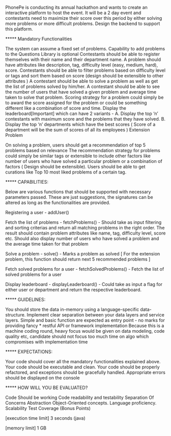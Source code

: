 PhonePe is conducting its annual hackathon and wants to create an interactive platform to host the event. It will be a 2 day event and contestants need to maximize their score over this period by either solving more problems or more difficult problems. Design the backend to support this platform.

***** Mandatory Functionalities

The system can assume a fixed set of problems. Capability to add problems to the Questions Library is optional
Contestants should be able to register themselves with their name and their department name.
A problem should have attributes like description, tag, difficulty level (easy, medium, hard), score.
Contestants should be able to filter problems based on difficulty level or tags and sort them based on score (design should be extensible to other attributes )
A contestant should be able to solve a problem as well as get the list of problems solved by him/her.
A contestant should be able to see the number of users that have solved a given problem and average time taken to solve that problem.
Scoring strategy for a problem could simply be to award the score assigned for the problem or could be something different like a combination of score and time.
Display the leaderboard[Important] which can have 2 variants -
A. Display the top ‘n’ contestants with maximum score and the problems that they have solved.
B. Display the top ‘n’ departments which have the best scores ( Score of a department will be the sum of scores of all its employees )
Extension Problem

On solving a problem, users should get a recommendation of top 5 problems based on relevance
The recommendation strategy for problems could simply be similar tags or extensible to include other factors like number of users who have solved a particular problem or a combination of factors ( Design should be extensible).
Users should be able to get curations like Top 10 most liked problems of a certain tag.

***** CAPABILITIES:

Below are various functions that should be supported with necessary parameters passed.
These are just suggestions, the signatures can be altered as long as the functionalities are provided.

Registering a user - addUser()

Fetch the list of problems - fetchProblems() - Should take as input filtering and sorting criterias and return all matching problems in the right order.
The result should contain problem attributes like name, tag, difficulty level, score etc.
Should also display number of users who have solved a problem and the average time taken for that problem

Solve a problem - solve() - Marks a problem as solved
[ For the extension problem, this function should return next 5 recommended problems ]

Fetch solved problems for a user - fetchSolvedProblems() - Fetch the list of solved problems for a user

Display leaderboard - displayLeaderboard() - Could take as input a flag for either user or department and return the respective leaderboard.

***** GUIDELINES:

You should store the data in-memory using a language-specific data-structure.
Implement clear separation between your data layers and service layers.
Simple and basic function are expected as entry point - no marks for providing fancy * restful API or framework implementation
Because this is a machine coding round, heavy focus would be given on data modeling, code quality etc, candidate should not focus too much time on algo which compromises with implementation time

***** EXPECTATIONS:

Your code should cover all the mandatory functionalities explained above.
Your code should be executable and clean.
Your code should be properly refactored, and exceptions should be gracefully handled.
Appropriate errors should be displayed on the console

***** HOW WILL YOU BE EVALUATED?

Code Should be working
Code readability and testability
Separation Of Concerns
Abstraction
Object-Oriented concepts.
Language proficiency.
Scalability
Test Coverage (Bonus Points)

[execution time limit] 3 seconds (java)

[memory limit] 1 GB
